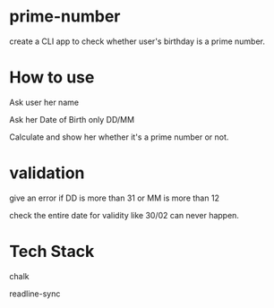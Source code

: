 # prime-number
create a CLI app to check whether user's birthday is a prime number.

# How to use
Ask user her name

Ask her Date of Birth only DD/MM

Calculate and show her whether it's a prime number or not.

# validation
give an error if DD is more than 31 or MM is more than 12

check the entire date for validity like 30/02 can never happen.

# Tech Stack
chalk

readline-sync
